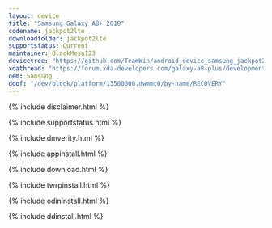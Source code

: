 ```yaml
---
layout: device
title: "Samsung Galaxy A8+ 2018"
codename: jackpot2lte
downloadfolder: jackpot2lte
supportstatus: Current
maintainer: BlackMesa123
devicetree: "https://github.com/TeamWin/android_device_samsung_jackpot2lte"
xdathread: "https://forum.xda-developers.com/galaxy-a8-plus/development/recovery-twrp-3-2-2-0-galaxy-a8-2018-t3818204"
oem: Samsung
ddof: "/dev/block/platform/13500000.dwmmc0/by-name/RECOVERY"
---
```


{% include disclaimer.html %}

{% include supportstatus.html %}

{% include dmverity.html %}

{% include appinstall.html %}

{% include download.html %}

{% include twrpinstall.html %}

{% include odininstall.html %}

{% include ddinstall.html %}
